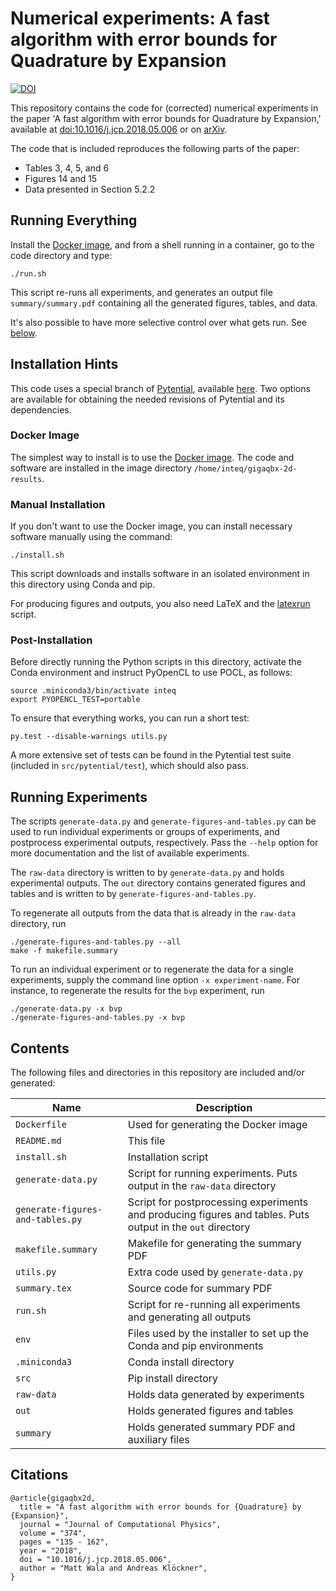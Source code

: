 # Numerical experiments: A fast algorithm with error bounds for Quadrature by Expansion

[![DOI](https://zenodo.org/badge/214558364.svg)](https://zenodo.org/badge/latestdoi/214558364)

This repository contains the code for (corrected) numerical experiments in the paper 'A fast
algorithm with error bounds for Quadrature by Expansion,' available at
[doi:10.1016/j.jcp.2018.05.006](https://doi.org/10.1016/j.jcp.2018.05.006) or on
[arXiv](https://arxiv.org/abs/1801.04070).

The code that is included reproduces the following parts of the paper:

* Tables 3, 4, 5, and 6
* Figures 14 and 15
* Data presented in Section 5.2.2

## Running Everything

Install the [Docker image](https://doi.org/10.5281/zenodo.3483367), and from a shell running in a
container, go to the code directory and type:
```
./run.sh
```
This script re-runs all experiments, and generates an output file
`summary/summary.pdf` containing all the generated figures, tables, and
data.

It's also possible to have more selective control over what gets run. See
[below](#running-experiments).

## Installation Hints

This code uses a special branch of
[Pytential](https://github.com/inducer/pytential), available
[here](https://github.com/mattwala/pytential/tree/fix-cost-model-for-2d-paper-code-v2).
Two options are available for obtaining the needed revisions of Pytential and
its dependencies.

### Docker Image

The simplest way to install is to use the
[Docker image](https://doi.org/10.5281/zenodo.3483367). The code
and software are installed in the image directory
`/home/inteq/gigaqbx-2d-results`.

### Manual Installation

If you don't want to use the Docker image, you can install necessary software
manually using the command:
```
./install.sh
```
This script downloads and installs software in an isolated environment in this
directory using Conda and pip.

For producing figures and outputs, you also need LaTeX and the
[latexrun](https://github.com/aclements/latexrun) script.

### Post-Installation

Before directly running the Python scripts in this directory, activate the
Conda environment and instruct PyOpenCL to use POCL, as follows:
```
source .miniconda3/bin/activate inteq
export PYOPENCL_TEST=portable
```

To ensure that everything works, you can run a short test:
```
py.test --disable-warnings utils.py
```

A more extensive set of tests can be found in the Pytential test suite (included
in `src/pytential/test`), which should also pass.

## Running Experiments

The scripts `generate-data.py` and `generate-figures-and-tables.py` can be used
to run individual experiments or groups of experiments, and postprocess
experimental outputs, respectively. Pass the `--help` option for more
documentation and the list of available experiments.

The `raw-data` directory is written to by `generate-data.py` and holds
experimental outputs. The `out` directory contains generated figures and tables
and is written to by `generate-figures-and-tables.py`.

To regenerate all outputs from the data that is already in the `raw-data`
directory, run

```
./generate-figures-and-tables.py --all
make -f makefile.summary
```

To run an individual experiment or to regenerate the data for a single
experiments, supply the command line option `-x experiment-name`. For instance, to
regenerate the results for the `bvp` experiment, run

```
./generate-data.py -x bvp
./generate-figures-and-tables.py -x bvp
```

## Contents

The following files and directories in this repository are included and/or
generated:

| Name | Description |
|----------------------------------|------------------------------------------------------------------------------------------------------------|
| `Dockerfile` | Used for generating the Docker image |
| `README.md` | This file |
| `install.sh` | Installation script |
| `generate-data.py` | Script for running experiments. Puts output in the `raw-data` directory |
| `generate-figures-and-tables.py` | Script for postprocessing experiments and producing figures and tables. Puts output in the `out` directory |
| `makefile.summary` | Makefile for generating the summary PDF |
| `utils.py` | Extra code used by `generate-data.py` |
| `summary.tex` | Source code for summary PDF |
| `run.sh` | Script for re-running all experiments and generating all outputs |
| `env` | Files used by the installer to set up the Conda and pip environments |
| `.miniconda3` | Conda install directory |
| `src` | Pip install directory |
| `raw-data` | Holds data generated by experiments |
| `out` | Holds generated figures and tables |
| `summary` | Holds generated summary PDF and auxiliary files |

## Citations

```
@article{gigaqbx2d,
  title = "A fast algorithm with error bounds for {Quadrature} by {Expansion}",
  journal = "Journal of Computational Physics",
  volume = "374",
  pages = "135 - 162",
  year = "2018",
  doi = "10.1016/j.jcp.2018.05.006",
  author = "Matt Wala and Andreas Klöckner",
}
```

